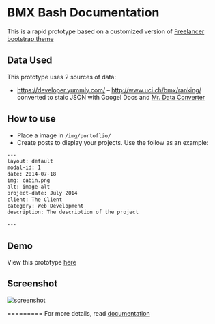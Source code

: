 BMX Bash Documentation
=========================

This is a rapid prototype based on a customized version of [Freelancer bootstrap theme ](http://startbootstrap.com/templates/freelancer/)

## Data Used
This prototype uses 2 sources of data:
- https://developer.yummly.com/
– http://www.uci.ch/bmx/ranking/ converted to staic JSON with Googel Docs and [Mr. Data Converter](http://shancarter.github.io/mr-data-converter/) 

## How to use
 - Place a image in `/img/portoflio/`
 - Create posts to display your projects. Use the follow as an example:
```txt
---
layout: default
modal-id: 1
date: 2014-07-18
img: cabin.png
alt: image-alt
project-date: July 2014
client: The Client
category: Web Development
description: The description of the project

---
```

## Demo
View this prototype [here](https://carbondesign.github.io/thisiswhatido)

## Screenshot
![screenshot](https://raw.github.com/carbondesign/thisiswhatido/master/screenshot.png)

=========
For more details, read [documentation](http://jekyllrb.com/)
